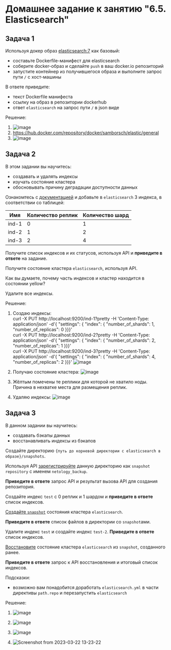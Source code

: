 # Домашнее задание к занятию "6.5. Elasticsearch"

## Задача 1

Используя докер образ [elasticsearch:7](https://hub.docker.com/_/elasticsearch) как базовый:

- составьте Dockerfile-манифест для elasticsearch
- соберите docker-образ и сделайте `push` в ваш docker.io репозиторий
- запустите контейнер из получившегося образа и выполните запрос пути `/` c хост-машины

В ответе приведите:
- текст Dockerfile манифеста
- ссылку на образ в репозитории dockerhub
- ответ `elasticsearch` на запрос пути `/` в json виде

Решение:

1. ![image](https://user-images.githubusercontent.com/92155007/226618795-e79dde0a-411e-4930-93e6-2f6f5d6c8379.png)
2. https://hub.docker.com/repository/docker/samborsch/elastic/general
3. ![image](https://user-images.githubusercontent.com/92155007/226619198-123d25ea-25ca-4c32-ba2f-7c8b1c0ec1e7.png)

## Задача 2

В этом задании вы научитесь:
- создавать и удалять индексы
- изучать состояние кластера
- обосновывать причину деградации доступности данных

Ознакомтесь с [документацией](https://www.elastic.co/guide/en/elasticsearch/reference/current/indices-create-index.html) 
и добавьте в `elasticsearch` 3 индекса, в соответствии со таблицей:

| Имя | Количество реплик | Количество шард |
|-----|-------------------|-----------------|
| ind-1| 0 | 1 |
| ind-2 | 1 | 2 |
| ind-3 | 2 | 4 |

Получите список индексов и их статусов, используя API и **приведите в ответе** на задание.

Получите состояние кластера `elasticsearch`, используя API.

Как вы думаете, почему часть индексов и кластер находится в состоянии yellow?

Удалите все индексы.

Решение:

1. Создаю индексы: \
curl -X PUT http://localhost:9200/ind-1\?pretty -H 'Content-Type: application/json' -d'{ "settings": { "index": { "number_of_shards": 1, "number_of_replicas": 0 }}}' \
curl -X PUT http://localhost:9200/ind-2\?pretty -H 'Content-Type: application/json' -d'{ "settings": { "index": { "number_of_shards": 2, "number_of_replicas": 1 }}}' \
curl -X PUT http://localhost:9200/ind-3\?pretty -H 'Content-Type: application/json' -d'{ "settings": { "index": { "number_of_shards": 4, "number_of_replicas": 2 }}}'
![image](https://user-images.githubusercontent.com/92155007/226620610-fba653d5-34d2-42bd-928a-d102d038d0e9.png)


2. Получаю состояние кластера: 
   ![image](https://user-images.githubusercontent.com/92155007/226620684-b06db26c-f740-4a36-a453-5ad777225057.png)


3. Жёлтым помечены те реплики для которой не хватило ноды. Причина в нехватке места для размещения реплик.
4. Удаляю индексы:
   ![image](https://user-images.githubusercontent.com/92155007/226629274-cfd9cdb2-d11d-4b3f-a048-b484a995f38a.png)
   
## Задача 3

В данном задании вы научитесь:
- создавать бэкапы данных
- восстанавливать индексы из бэкапов

Создайте директорию `{путь до корневой директории с elasticsearch в образе}/snapshots`.

Используя API [зарегистрируйте](https://www.elastic.co/guide/en/elasticsearch/reference/current/snapshots-register-repository.html#snapshots-register-repository) 
данную директорию как `snapshot repository` c именем `netology_backup`.

**Приведите в ответе** запрос API и результат вызова API для создания репозитория.

Создайте индекс `test` с 0 реплик и 1 шардом и **приведите в ответе** список индексов.

[Создайте `snapshot`](https://www.elastic.co/guide/en/elasticsearch/reference/current/snapshots-take-snapshot.html) 
состояния кластера `elasticsearch`.

**Приведите в ответе** список файлов в директории со `snapshot`ами.

Удалите индекс `test` и создайте индекс `test-2`. **Приведите в ответе** список индексов.

[Восстановите](https://www.elastic.co/guide/en/elasticsearch/reference/current/snapshots-restore-snapshot.html) состояние
кластера `elasticsearch` из `snapshot`, созданного ранее. 

**Приведите в ответе** запрос к API восстановления и итоговый список индексов.

Подсказки:
- возможно вам понадобится доработать `elasticsearch.yml` в части директивы `path.repo` и перезапустить `elasticsearch`


Решение:

1. ![image](https://user-images.githubusercontent.com/92155007/226853040-8a98d50d-3d15-424c-82aa-8af80fd42e0d.png)

2. ![image](https://user-images.githubusercontent.com/92155007/226853890-72b34034-e651-406f-8877-b43a4a74fe90.png)

3. ![image](https://user-images.githubusercontent.com/92155007/226856729-3806985c-8f78-46ea-bf30-3734c4b231d1.png)

4. ![Screenshot from 2023-03-22 13-23-22](https://user-images.githubusercontent.com/92155007/226858135-63f572a2-af3a-4d56-aaaa-d6de28f3b2ce.png)





